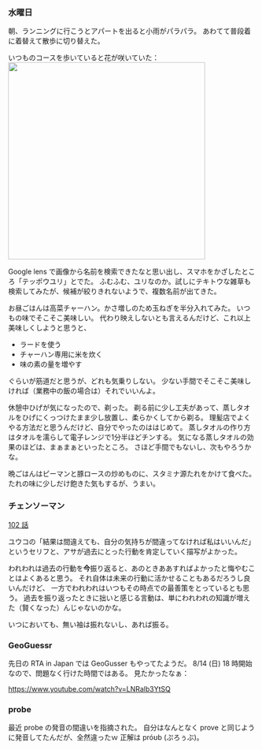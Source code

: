 ### 水曜日

朝、ランニングに行こうとアパートを出ると小雨がパラパラ。
あわてて普段着に着替えて散歩に切り替えた。

いつものコースを歩いていると花が咲いていた：
<img src="https://i.imgur.com/tg6GWWa.jpg" width="400">

Google lens で画像から名前を検索できたなと思い出し、スマホをかざしたところ「テッポウユリ」とでた。
ふむふむ、ユリなのか。試しにテキトウな雑草も検索してみたが、候補が絞りきれないようで、複数名前が出てきた。

お昼ごはんは高菜チャーハン。かさ増しのため玉ねぎを半分入れてみた。
いつもの味でそこそこ美味しい。
代わり映えしないとも言えるんだけど、これ以上美味しくしようと思うと、

- ラードを使う
- チャーハン専用に米を炊く
- 味の素の量を増やす

ぐらいが筋道だと思うが、どれも気乗りしない。
少ない手間でそこそこ美味しければ（業務中の飯の場合は）それでいいんよ。

休憩中ひげが気になったので、剃った。
剃る前に少し工夫があって、蒸しタオルをひげにくっつけたまま少し放置し、柔らかくしてから剃る。
理髪店でよくやる方法だと思うんだけど、自分でやったのははじめて。
蒸しタオルの作り方はタオルを濡らして電子レンジで1分半ほどチンする。
気になる蒸しタオルの効果のほどは、まぁまぁといったところ。
さほど手間でもないし、次もやろうかな。

晩ごはんはピーマンと豚ロースの炒めものに、スタミナ源たれをかけて食べた。
たれの味に少しだけ飽きた気もするが、うまい。

### チェンソーマン

[102 話](https://shonenjumpplus.com/episode/3270375685428603012)

ユウコの「結果は間違えても、自分の気持ちが間違ってなければ私はいいんだ」というセリフと、アサが過去にとった行動を肯定していく描写がよかった。

われわれは過去の行動を**今**振り返ると、あのときああすればよかったと悔やむことはよくあると思う。
それ自体は未来の行動に活かせることもあるだろうし良いんだけど、
一方でわれわれはいつもその時点での最善策をとっているとも思う。
過去を振り返ったときに拙いと感じる言動は、単にわれわれの知識が増えた（賢くなった）んじゃないのかな。

いつにおいても、無い袖は振れないし、あれば振る。

### GeoGuessr

先日の RTA in Japan では GeoGusser もやってたようだ。
8/14 (日) 18 時開始なので、問題なく行けた時間ではある。
見たかったなぁ：

https://www.youtube.com/watch?v=LNRalb3YtSQ

### probe

最近 probe の発音の間違いを指摘された。
自分はなんとなく prove と同じように発音してたんだが、全然違ったｗ
正解は próʊb (ぷろぅぶ)。